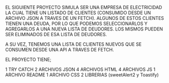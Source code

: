 EL SIGUIENTE PROYECTO SIMULA SER UNA EMPRESA DE ELECTRICIDAD LA CUAL TIENE UN LISTADO DE CLIENTES (CONSUMIDO DESDE UN ARCHIVO JSON A TRAVES DE UN FETCH).
ALGUNOS DE ESTOS CLIENTES TIENEN UNA DEUDA, POR LO QUE PODEMOS SELECCIONARLOS Y AGREGARLOS A UNA NUEVA LISTA DE DEUDORES. 
LOS MISMOS PUEDEN SER ELIMINADOS DE ESA LISTA DE DEUDORES.

A SU VEZ, TENEMOS UNA LISTA DE CLIENTES NUEVOS QUE SE CONSUMEN DESDE UNA API A TRAVES DE FETCH. 

EL PROYECTO TIENE;

1 TRY CATCH
2 ARCHIVOS JSON
4 ARCHIVOS HTML
4 ARCHIVOS JS
1 ARCHIVO README
1 ARCHIVO CSS
2 LIBRERIAS (sweetAlert2 y Toastify)